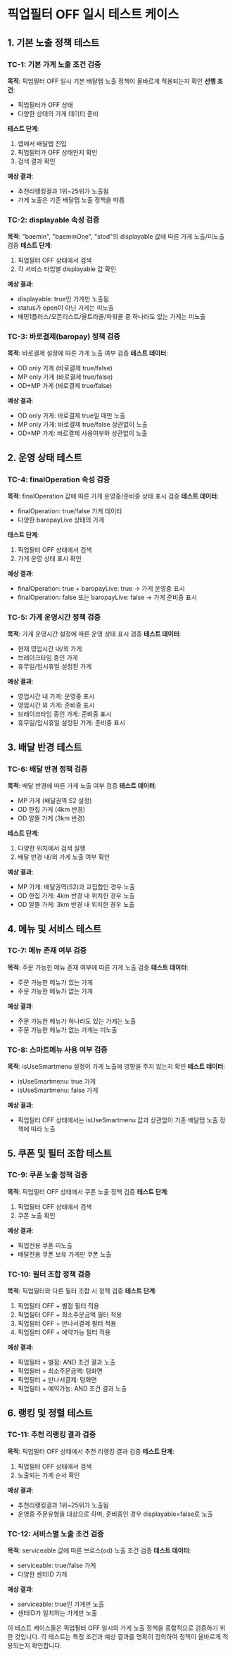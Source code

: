 # 픽업필터 OFF 일시 테스트 케이스

## 1. 기본 노출 정책 테스트

### TC-1: 기본 가게 노출 조건 검증
**목적**: 픽업필터 OFF 일시 기본 배달탭 노출 정책이 올바르게 적용되는지 확인
**선행 조건**: 
- 픽업필터가 OFF 상태
- 다양한 상태의 가게 데이터 준비

**테스트 단계**:
1. 앱에서 배달탭 진입
2. 픽업필터가 OFF 상태인지 확인
3. 검색 결과 확인

**예상 결과**:
- 추천리랭킹결과 1위~25위가 노출됨
- 가게 노출은 기존 배달탭 노출 정책을 따름

### TC-2: displayable 속성 검증
**목적**: "baemin", "baeminOne", "stod"의 displayable 값에 따른 가게 노출/미노출 검증
**테스트 단계**:
1. 픽업필터 OFF 상태에서 검색
2. 각 서비스 타입별 displayable 값 확인

**예상 결과**:
- displayable: true인 가게만 노출됨
- status가 open이 아닌 가게는 미노출
- 배민1플러스/오픈리스트/울트라콜/파워콜 중 하나라도 없는 가게는 미노출

### TC-3: 바로결제(baropay) 정책 검증
**목적**: 바로결제 설정에 따른 가게 노출 여부 검증
**테스트 데이터**:
- OD only 가게 (바로결제 true/false)
- MP only 가게 (바로결제 true/false)
- OD+MP 가게 (바로결제 true/false)

**예상 결과**:
- OD only 가게: 바로결제 true일 때만 노출
- MP only 가게: 바로결제 true/false 상관없이 노출
- OD+MP 가게: 바로결제 사용여부와 상관없이 노출

## 2. 운영 상태 테스트

### TC-4: finalOperation 속성 검증
**목적**: finalOperation 값에 따른 가게 운영중/준비중 상태 표시 검증
**테스트 데이터**:
- finalOperation: true/false 가게 데이터
- 다양한 baropayLive 상태의 가게

**테스트 단계**:
1. 픽업필터 OFF 상태에서 검색
2. 가게 운영 상태 표시 확인

**예상 결과**:
- finalOperation: true + baropayLive: true → 가게 운영중 표시
- finalOperation: false 또는 baropayLive: false → 가게 준비중 표시

### TC-5: 가게 운영시간 정책 검증
**목적**: 가게 운영시간 설정에 따른 운영 상태 표시 검증
**테스트 데이터**:
- 현재 영업시간 내/외 가게
- 브레이크타임 중인 가게
- 휴무일/임시휴일 설정된 가게

**예상 결과**:
- 영업시간 내 가게: 운영중 표시
- 영업시간 외 가게: 준비중 표시
- 브레이크타임 중인 가게: 준비중 표시
- 휴무일/임시휴일 설정된 가게: 준비중 표시

## 3. 배달 반경 테스트

### TC-6: 배달 반경 정책 검증
**목적**: 배달 반경에 따른 가게 노출 여부 검증
**테스트 데이터**:
- MP 가게 (배달권역 S2 설정)
- OD 한집 가게 (4km 반경)
- OD 알뜰 가게 (3km 반경)

**테스트 단계**:
1. 다양한 위치에서 검색 실행
2. 배달 반경 내/외 가게 노출 여부 확인

**예상 결과**:
- MP 가게: 배달권역(S2)과 교집합인 경우 노출
- OD 한집 가게: 4km 반경 내 위치한 경우 노출
- OD 알뜰 가게: 3km 반경 내 위치한 경우 노출

## 4. 메뉴 및 서비스 테스트

### TC-7: 메뉴 존재 여부 검증
**목적**: 주문 가능한 메뉴 존재 여부에 따른 가게 노출 검증
**테스트 데이터**:
- 주문 가능한 메뉴가 있는 가게
- 주문 가능한 메뉴가 없는 가게

**예상 결과**:
- 주문 가능한 메뉴가 하나라도 있는 가게는 노출
- 주문 가능한 메뉴가 없는 가게는 미노출

### TC-8: 스마트메뉴 사용 여부 검증
**목적**: isUseSmartmenu 설정이 가게 노출에 영향을 주지 않는지 확인
**테스트 데이터**:
- isUseSmartmenu: true 가게
- isUseSmartmenu: false 가게

**예상 결과**:
- 픽업필터 OFF 상태에서는 isUseSmartmenu 값과 상관없이 기존 배달탭 노출 정책에 따라 노출

## 5. 쿠폰 및 필터 조합 테스트

### TC-9: 쿠폰 노출 정책 검증
**목적**: 픽업필터 OFF 상태에서 쿠폰 노출 정책 검증
**테스트 단계**:
1. 픽업필터 OFF 상태에서 검색
2. 쿠폰 노출 확인

**예상 결과**:
- 픽업전용 쿠폰 미노출
- 배달전용 쿠폰 보유 가게만 쿠폰 노출

### TC-10: 필터 조합 정책 검증
**목적**: 픽업필터와 다른 필터 조합 시 정책 검증
**테스트 단계**:
1. 픽업필터 OFF + 별점 필터 적용
2. 픽업필터 OFF + 최소주문금액 필터 적용
3. 픽업필터 OFF + 만나서결제 필터 적용
4. 픽업필터 OFF + 예약가능 필터 적용

**예상 결과**:
- 픽업필터 + 별점: AND 조건 결과 노출
- 픽업필터 + 최소주문금액: 텅화면
- 픽업필터 + 만나서결제: 텅화면
- 픽업필터 + 예약가능: AND 조건 결과 노출

## 6. 랭킹 및 정렬 테스트

### TC-11: 추천 리랭킹 결과 검증
**목적**: 픽업필터 OFF 상태에서 추천 리랭킹 결과 검증
**테스트 단계**:
1. 픽업필터 OFF 상태에서 검색
2. 노출되는 가게 순서 확인

**예상 결과**:
- 추천리랭킹결과 1위~25위가 노출됨
- 운영중 주문유형을 대상으로 하며, 준비중인 경우 displayable=false로 노출

### TC-12: 서비스별 노출 조건 검증
**목적**: serviceable 값에 따른 브로스(od) 노출 조건 검증
**테스트 데이터**:
- serviceable: true/false 가게
- 다양한 센터ID 가게

**예상 결과**:
- serviceable: true인 가게만 노출
- 센터ID가 일치하는 가게만 노출

이 테스트 케이스들은 픽업필터 OFF 일시의 가게 노출 정책을 종합적으로 검증하기 위한 것입니다. 각 테스트는 특정 조건과 예상 결과를 명확히 정의하여 정책이 올바르게 적용되는지 확인합니다.